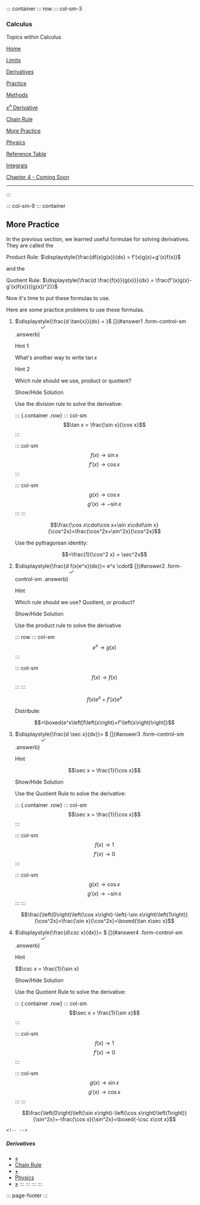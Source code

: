 ::: container
::: row
::: col-sm-3
### Calculus

Topics within Calculus

<a href="../" class="nav-link">Home</a>

<a href="../../limits" class="nav-link">Limits</a>

<a href="../" class="nav-link">Derivatives</a>

<a href="../practice" class="nav-link ml-3 my-1">Practice</a>

<a href="../methods" class="nav-link ml-3 my-1">Methods</a>

<a href="../xn-der" class="nav-link ml-3 my-1"><span class="math inline"><em>x</em><sup><em>n</em></sup></span> Derivative</a>

<a href="../chain-rule" class="nav-link ml-3 my-1">Chain Rule</a>

<a href="../m-practice" class="nav-link ml-3 my-1 active">More Practice</a>

<a href="../physics" class="nav-link ml-3 my-1">Physics</a>

<a href="../rt" class="nav-link ml-3 my-1">Reference Table</a>

<a href="../integrals" class="nav-link">Integrals</a>

<a href="#" class="nav-link disabled">Chapter 4 - Coming Soon</a>

------------------------------------------------------------------------
:::

::: col-sm-9
::: container
## More Practice

In the previous section, we learned useful formulae for solving
derivatives. They are called the

Product Rule:
$\displaystyle{\frac{df(x)g(x)}{dx} = f'(x)g(x)+g'(x)f(x)}$

and the

Quotient Rule:
$\displaystyle{\frac{d \frac{f(x)}{g(x)}}{dx} = \frac{f'(x)g(x)-g'(x)f(x)}{(g(x))^2}}$

Now it\'s time to put these formulas to use.

Here are some practice problems to use these formulas.

1.  $\displaystyle{\frac{d \tan{x}}{dx} = }$ []{#answer1
    .form-control-sm
    .answerb}<img src="data:image/svg+xml;base64,PHN2ZyBpZD0idHUxIiBjbGFzcz0iYmkgYmktaGFuZC10aHVtYnMtdXAiIHdpZHRoPSIyZW0iIGhlaWdodD0iMmVtIiBzdHlsZT0iZGlzcGxheTpub25lIiB2aWV3Ym94PSIwIDAgMTYgMTYiIGZpbGw9InZhcigtLXN1Y2Nlc3MpIiB4bWxucz0iaHR0cDovL3d3dy53My5vcmcvMjAwMC9zdmciPgogIDxwYXRoIGZpbGwtcnVsZT0iZXZlbm9kZCIgZD0iTTEzLjg1NCAzLjY0NmEuNS41IDAgMCAxIDAgLjcwOGwtNyA3YS41LjUgMCAwIDEtLjcwOCAwbC0zLjUtMy41YS41LjUgMCAxIDEgLjcwOC0uNzA4TDYuNSAxMC4yOTNsNi42NDYtNi42NDdhLjUuNSAwIDAgMSAuNzA4IDB6Ij48L3BhdGg+Cjwvc3ZnPg==" id="tu1" class="bi bi-hand-thumbs-up" />

    Hint 1

    What\'s another way to write $\tan x$

    Hint 2

    Which rule should we use, product or quotient?

    Show/Hide Solution

      
    Use the division rule to solve the derivative:

    ::: {.container .row}
    ::: col-sm
    $$\tan x = \frac{\sin x}{\cos x}$$
    :::

    ::: col-sm
    $$f(x) \rightarrow \sin x$$ $$f'(x) \rightarrow \cos x$$
    :::

    ::: col-sm
    $$g(x) \rightarrow \cos x$$ $$g'(x) \rightarrow - \sin x$$
    :::
    :::

    $$\frac{\cos x\cdot\cos x+\sin x\cdot\sin x}{\cos^2x}=\frac{\cos^2x+\sin^2x}{\cos^2x}$$

    Use the pythagorean identity:

    $$=\frac{1}{\cos^2 x} = \sec^2x$$

2.  $\displaystyle{\frac{d f(x)e^x}{dx}}= e^x \cdot$ []{#answer2
    .form-control-sm
    .answerb}<img src="data:image/svg+xml;base64,PHN2ZyBpZD0idHUyIiBjbGFzcz0iYmkgYmktaGFuZC10aHVtYnMtdXAiIHdpZHRoPSIyZW0iIGhlaWdodD0iMmVtIiBzdHlsZT0iZGlzcGxheTpub25lIiB2aWV3Ym94PSIwIDAgMTYgMTYiIGZpbGw9InZhcigtLXN1Y2Nlc3MpIiB4bWxucz0iaHR0cDovL3d3dy53My5vcmcvMjAwMC9zdmciPgogIDxwYXRoIGZpbGwtcnVsZT0iZXZlbm9kZCIgZD0iTTEzLjg1NCAzLjY0NmEuNS41IDAgMCAxIDAgLjcwOGwtNyA3YS41LjUgMCAwIDEtLjcwOCAwbC0zLjUtMy41YS41LjUgMCAxIDEgLjcwOC0uNzA4TDYuNSAxMC4yOTNsNi42NDYtNi42NDdhLjUuNSAwIDAgMSAuNzA4IDB6Ij48L3BhdGg+Cjwvc3ZnPg==" id="tu2" class="bi bi-hand-thumbs-up" />

    Hint

    Which rule should we use? Quotient, or product?

    Show/Hide Solution

    Use the product rule to solve the derivative

    ::: row
    ::: col-sm
    $$e^x \rightarrow g(x)$$
    :::

    ::: col-sm
    $$f(x)\rightarrow f(x)$$
    :::
    :::

    $$f\left(x\right)e^x+f'\left(x\right)e^x$$

    Distribute:

    $$=\boxed{e^x\left[f\left(x\right)+f'\left(x\right)\right]}$$

3.  \$\\displaystyle{\\frac{d \\sec x}{dx}}= \$ []{#answer3
    .form-control-sm
    .answerb}<img src="data:image/svg+xml;base64,PHN2ZyBpZD0idHUzIiBjbGFzcz0iYmkgYmktaGFuZC10aHVtYnMtdXAiIHdpZHRoPSIyZW0iIGhlaWdodD0iMmVtIiBzdHlsZT0iZGlzcGxheTpub25lIiB2aWV3Ym94PSIwIDAgMTYgMTYiIGZpbGw9InZhcigtLXN1Y2Nlc3MpIiB4bWxucz0iaHR0cDovL3d3dy53My5vcmcvMjAwMC9zdmciPgogIDxwYXRoIGZpbGwtcnVsZT0iZXZlbm9kZCIgZD0iTTEzLjg1NCAzLjY0NmEuNS41IDAgMCAxIDAgLjcwOGwtNyA3YS41LjUgMCAwIDEtLjcwOCAwbC0zLjUtMy41YS41LjUgMCAxIDEgLjcwOC0uNzA4TDYuNSAxMC4yOTNsNi42NDYtNi42NDdhLjUuNSAwIDAgMSAuNzA4IDB6Ij48L3BhdGg+Cjwvc3ZnPg==" id="tu3" class="bi bi-hand-thumbs-up" />

    Hint

    $$\sec x = \frac{1}{\cos x}$$

    Show/Hide Solution

    Use the Quotient Rule to solve the derivative:

    ::: {.container .row}
    ::: col-sm
    $$\sec x = \frac{1}{\cos x}$$
    :::

    ::: col-sm
    $$f(x) \rightarrow 1$$ $$f'(x) \rightarrow 0$$
    :::

    ::: col-sm
    $$g(x) \rightarrow \cos x$$ $$g'(x) \rightarrow - \sin x$$
    :::
    :::

    $$\frac{\left(0\right)\left(\cos x\right)-\left(-\sin x\right)\left(1\right)}{\cos^2x}=\frac{\sin x}{\cos^2x}=\boxed{\tan x\sec x}$$

4.  \$\\displaystyle{\\frac{d\\csc x}{dx}}= \$ []{#answer4
    .form-control-sm
    .answerb}<img src="data:image/svg+xml;base64,PHN2ZyBpZD0idHU0IiBjbGFzcz0iYmkgYmktaGFuZC10aHVtYnMtdXAiIHdpZHRoPSIyZW0iIGhlaWdodD0iMmVtIiBzdHlsZT0iZGlzcGxheTpub25lIiB2aWV3Ym94PSIwIDAgMTYgMTYiIGZpbGw9InZhcigtLXN1Y2Nlc3MpIiB4bWxucz0iaHR0cDovL3d3dy53My5vcmcvMjAwMC9zdmciPgogIDxwYXRoIGZpbGwtcnVsZT0iZXZlbm9kZCIgZD0iTTEzLjg1NCAzLjY0NmEuNS41IDAgMCAxIDAgLjcwOGwtNyA3YS41LjUgMCAwIDEtLjcwOCAwbC0zLjUtMy41YS41LjUgMCAxIDEgLjcwOC0uNzA4TDYuNSAxMC4yOTNsNi42NDYtNi42NDdhLjUuNSAwIDAgMSAuNzA4IDB6Ij48L3BhdGg+Cjwvc3ZnPg==" id="tu4" class="bi bi-hand-thumbs-up" />

    Hint

    \$\$\\csc x = \\frac{1}{\\sin x}

    Show/Hide Solution

    Use the Quotient Rule to solve the derivative:

    ::: {.container .row}
    ::: col-sm
    $$\sec x = \frac{1}{\sin x}$$
    :::

    ::: col-sm
    $$f(x) \rightarrow 1$$ $$f'(x) \rightarrow 0$$
    :::

    ::: col-sm
    $$g(x) \rightarrow \sin x$$ $$g'(x) \rightarrow \cos x$$
    :::
    :::

    $$\frac{\left(0\right)\left(\sin x\right)-\left(\cos x\right)\left(1\right)}{\sin^2x}=-\frac{\cos x}{\sin^2x}=\boxed{-\csc x\cot x}$$

```{=html}
<!-- -->
```








              

##### Derivatives

-   <a href="../chain-rule" class="page-link"><span aria-hidden="true">«</span></a>
-   <a href="../chain-rule" class="page-link">Chain Rule</a>
-   <a href="" class="page-link">•</a>
-   <a href="../physics" class="page-link">Physics</a>
-   <a href="../physics" class="page-link"><span aria-hidden="true">»</span></a>
:::
:::
:::
:::

::: page-footer
:::
